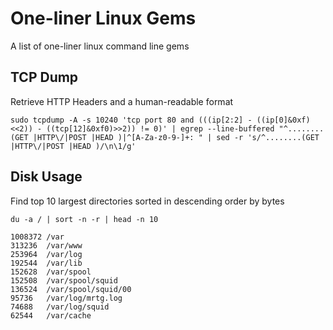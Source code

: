 # One-liner Linux Gems
A list of one-liner linux command line gems  

## TCP Dump

Retrieve HTTP Headers and a human-readable format 

```
sudo tcpdump -A -s 10240 'tcp port 80 and (((ip[2:2] - ((ip[0]&0xf)<<2)) - ((tcp[12]&0xf0)>>2)) != 0)' | egrep --line-buffered "^........(GET |HTTP\/|POST |HEAD )|^[A-Za-z0-9-]+: " | sed -r 's/^........(GET |HTTP\/|POST |HEAD )/\n\1/g'
```

## Disk Usage

Find top 10 largest directories sorted in descending order by bytes 

```
du -a / | sort -n -r | head -n 10

1008372 /var
313236  /var/www
253964  /var/log
192544  /var/lib
152628  /var/spool
152508  /var/spool/squid
136524  /var/spool/squid/00
95736   /var/log/mrtg.log
74688   /var/log/squid
62544   /var/cache
```
